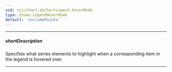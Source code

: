 ```yaml
---
uid: viz/chart:dxChartLegend.hoverMode
type: Enums.LegendHoverMode
default: 'includePoints'
---
```

---
##### shortDescription
Specifies what series elements to highlight when a corresponding item in the legend is hovered over.

---

